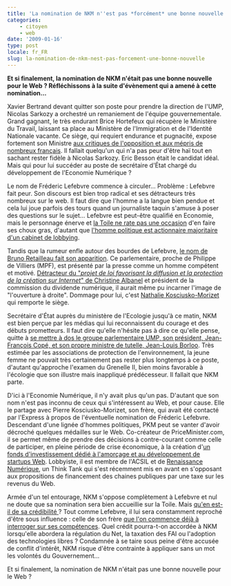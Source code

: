 ```yaml
---
title: 'La nomination de NKM n''est pas *forcément* une bonne nouvelle'
categories:
    - citoyen
    - web
date: '2009-01-16'
type: post
locale: fr_FR
slug: la-nomination-de-nkm-nest-pas-forcement-une-bonne-nouvelle
---
```


**Et si finalement, la nomination de NKM n'était pas une bonne nouvelle pour le Web&nbsp;? Réfléchissons à la suite d'évènement qui a amené à cette nomination…**

Xavier Bertrand devant quitter son poste pour prendre la direction de l'UMP, Nicolas Sarkozy a orchestré un remaniement de l'équipe gouvernementale. Grand gagnant, le très endurant Brice Hortefeux qui récupère le Ministère du Travail, laissant sa place au Ministère de l'Immigration et de l'Identité Nationale vacante. Ce siège, qui requiert endurance et pugnacité, expose fortement son Ministre [aux critiques de l'opposition et aux mépris de nombreux français](http://www.lefigaro.fr/flash-actu/2009/01/14/01011-20090114FILWWW00511-bilan-immigration-truque-et-inhumain.php). Il fallait quelqu'un qui n'a pas peur d'être haï tout en sachant rester fidèle à Nicolas Sarkozy. Eric Besson était le candidat idéal. Mais qui pour lui succéder au poste de secrétaire d'État chargé du développement de l'Economie Numérique&nbsp;?

Le nom de Fréderic Lefebvre commence à circuler… Problème&nbsp;: Lefebvre fait peur. Son discours est bien trop radical et ses détracteurs très nombreux sur le web. Il faut dire que l'homme a la langue bien pendue et cela lui joue parfois des tours quand un journaliste taquin s'amuse à poser des questions sur le sujet… Lefebvre est peut-être qualifié en Economie, mais le personnage énerve et [la Toile ne rate pas une occasion](http://blog.lefigaro.fr/hightech/2008/12/quand-frederic-lefebvre-pille.html) d'en faire ses choux gras, d'autant que [l'homme politique est actionnaire majoritaire d'un cabinet de lobbying](http://www.lexpress.fr/actualite/politique/a-la-crois-eacute-e-des-couloirs_480371.html).

Tandis que la rumeur enfle autour des bourdes de Lefebvre, [le nom de Bruno Retailleau fait son apparition](http://www.authueil.org/?2009/01/13/1168-on-echapperait-au-pire). Ce parlementaire, proche de Philippe de Villiers (MPF), est présenté par la presse comme un homme compétent et motivé. [Détracteur du "_projet de loi favorisant la diffusion et la protection de la création sur Internet_" de Christine Albanel](http://web.archive.org/web/20130806144114///www.journaldunet.com:80/ebusiness/le-net/loi-creation-et-internet-1008.shtml) et président de la commission du dividende numérique, il aurait même pu incarner l'image de "l'ouverture à droite". Dommage pour lui, c'est [Nathalie Kosciusko-Morizet](http://fr.wikipedia.org/wiki/Nathalie_Kosciusko-Morizet) qui remporte le siège.

Secrétaire d'État auprès du ministère de l'Ecologie jusqu'à ce matin, NKM est bien perçue par les médias qui lui reconnaissent du courage et des débuts prometteurs. Il faut dire qu'elle n'hésite pas à dire ce qu'elle pense, quitte à [se mettre à dos le groupe parlementaire UMP, son président, Jean-François Copé, et son propre ministre de tutelle, Jean-Louis Borloo](http://www.lefigaro.fr/politique/2008/04/10/01002-20080410ARTFIG00008-ogm-kosciusko-morizet-seme-le-trouble.php). Très estimée par les associations de protection de l'environnement, la jeune femme ne pouvait très certainement pas rester plus longtemps à ce poste, d'autant qu'approche l'examen du Grenelle II, bien moins favorable à l'écologie que son illustre mais inappliqué prédécesseur. Il fallait que NKM parte.

D'ici à l'Economie Numérique, il n'y avait plus qu'un pas. D'autant que son nom n'est pas inconnu de ceux qui s'intéressent au Web, et pour cause. Elle le partage avec Pierre Kosciusko-Morizet, son frère, qui avait été contacté par l'Express à propos de l'éventuelle nomination de Fréderic Lefebvre. Descendant d'une lignée d'hommes politiques, PKM peut se vanter d'avoir décroché quelques médailles sur le Web. Co-créateur de PriceMinister.com, il se permet même de prendre des décisions à contre-courant comme celle de participer, en pleine période de crise économique, à la création d'[un fonds d'investissement dédié à l'amorçage et au développement de startups Web](http://www.isai.fr/). Lobbyiste, il est membre de l'ACSIL et de [Renaissance Numérique](http://www.renaissancenumerique.org/), un Think Tank qui s'est récemment mis en avant en s'opposant  aux propositions de financement des chaines publiques par une taxe sur les revenus du Web.

Armée d'un tel entourage, NKM s'oppose complètement à Lefebvre et nul ne doute que sa nomination sera bien accueillie sur la Toile. Mais [qu'en est-il de sa crédibilité ](http://www.liberation.fr/politiques/2009/01/15/nkm-a-l-economie-numerique-conflit-d-interet_302835)? Tout comme Lefebvre, il lui sera constamment reproché d'être sous influence&nbsp;: celle de son frère [que l'on commence déjà à interroger sur ses compétences](http://www.lexpress.fr/actualite/politique/nathalie-kosciusko-morizet-connait-bien-internet-selon-son-frere_731958.html). Quel crédit pourra-t-on accordée à NKM lorsqu'elle abordera la régulation du Net, la taxation des FAI ou l'adoption des technologies libres&nbsp;? Condamnée à se taire sous peine d'être accusée de conflit d'intérêt, NKM risque d'être contrainte à appliquer sans un mot les volontés du Gouvernement…

Et si finalement, la nomination de NKM n'était pas une bonne nouvelle pour le Web&nbsp;?
